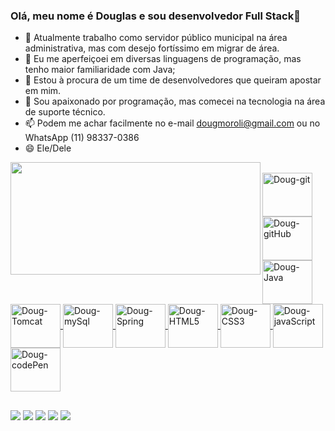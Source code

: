 ### Olá, meu nome é Douglas e sou desenvolvedor Full Stack👋

- 🔭 Atualmente trabalho como servidor público municipal na área administrativa, mas com desejo fortíssimo em migrar de área.
- 🌱 Eu me aperfeiçoei em diversas linguagens de programação, mas tenho maior familiaridade com Java;
- 👯 Estou à procura de um time de desenvolvedores que queiram apostar em mim.
- 💬 Sou apaixonado por programação, mas comecei na tecnologia na área de suporte técnico.
- 📫 Podem me achar facilmente no e-mail dougmoroli@gmail.com ou no WhatsApp (11) 98337-0386
- 😄 Ele/Dele

<div align="center">
  <a href="https://github.com/dougjavaprogrammer">
  <img height="180em" width="400" align="left" src="https://github-readme-stats.vercel.app/api?username=dougjavaprogrammer&show_icons=true&theme=dracula&include_all_commits=true&count_private=true"/>
    
    
 </div>
 
  <div style="display: inline_block"><br>
    <img align="center" alt="Doug-git" height="70" width="80" src="https://cdn.jsdelivr.net/gh/devicons/devicon/icons/git/git-plain-wordmark.svg">
    <img align="center" alt="Doug-gitHub" height="70" width="80" src="https://cdn.jsdelivr.net/gh/devicons/devicon/icons/github/github-original-wordmark.svg">   
    <img align="center" alt="Doug-Java" height="70" width="80" src="https://cdn.jsdelivr.net/gh/devicons/devicon/icons/java/java-original-wordmark.svg">
    <img align="center" alt="Doug-Tomcat" height="70" width="80" src="https://cdn.jsdelivr.net/gh/devicons/devicon/icons/tomcat/tomcat-original-wordmark.svg">
    <img align="center" alt="Doug-mySql" height="70" width="80" src="https://cdn.jsdelivr.net/gh/devicons/devicon/icons/mysql/mysql-original-wordmark.svg">   
    <img align="center" alt="Doug-Spring" height="70" width="80" src="https://cdn.jsdelivr.net/gh/devicons/devicon/icons/spring/spring-original-wordmark.svg">
    <img align="center" alt="Doug-HTML5" height="70" width="80" src="https://cdn.jsdelivr.net/gh/devicons/devicon/icons/html5/html5-plain-wordmark.svg">
    <img align="center" alt="Doug-CSS3" height="70" width="80" src="https://cdn.jsdelivr.net/gh/devicons/devicon/icons/css3/css3-plain-wordmark.svg">
    <img align="center" alt="Doug-javaScript" height="70" width="80" src="https://cdn.jsdelivr.net/gh/devicons/devicon/icons/javascript/javascript-plain.svg">
    <img align="center" alt="Doug-codePen" height="70" width="80" src="https://cdn.jsdelivr.net/gh/devicons/devicon/icons/codepen/codepen-original-wordmark.svg">
    
  
</div>
   
  ##
  <a href="https://instagram.com/dougmoroli" target="_blank"><img src="https://img.shields.io/badge/-Instagram-%23E4405F?style=for-the-badge&logo=instagram&logoColor=white" target="_blank"></a>
  <a href = "mailto:dougmoroli@gmail.com"><img src="https://img.shields.io/badge/Gmail-D14836?style=for-the-badge&logo=gmail&logoColor=white" target="_blank"></a>
  <a href="https://www.linkedin.com/in/douglasjavaprogrammer/" target="_blank"><img src="https://img.shields.io/badge/-LinkedIn-%230077B5?style=for-the-badge&logo=linkedin&logoColor=white" target="_blank"></a>
  <a href="https://wa.me/5511983370386" target="_blank"><img src="https://img.shields.io/badge/WhatsApp-25D366?style=for-the-badge&logo=whatsapp&logoColor=white" target="_blank"></a> 
  <a href="https://www.facebook.com/douglas.oliveira.71697" target="_blank"><img src="https://img.shields.io/badge/Facebook-1877F2?style=for-the-badge&logo=facebook&logoColor=white" target="_blank"></a> 
 ##
  
</div>
